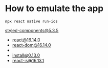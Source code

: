 # How to emulate the app   

`npx react native run-ios`

 styled-components@5.3.5
+ react@16.14.0
+ react-dom@16.14.0
+ 
+ install@0.13.0
+ react-is@16.13.1